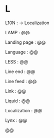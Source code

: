 # L

L10N
: → Localization

LAMP
: @@

Landing page
: @@

Language
: @@

LESS
: @@

Line end
: @@

Line feed
: @@

Link
: @@

Liquid
: @@

Localization
: @@

Lynx
: @@

@@